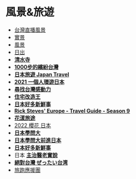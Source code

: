 # 風景&旅遊

- [台灣直播風景](https://www.youtube.com/playlist?list=PL9P9juNnx4d6iHss2KTaN-yu50iN6K_2a)
- [實景](https://www.youtube.com/playlist?list=PL9P9juNnx4d5HWV7iEvgmKNufz4hLQ-zk)
- [風景](https://youtube.com/playlist?list=PL9P9juNnx4d5Qy6KQq3RWVGorxpgwpGN_)
- [日出](https://www.youtube.com/playlist?list=PL9P9juNnx4d7AKpb-tWkFrt7dIsr9Itn2)
- **[清水寺](https://www.youtube.com/watch?v=9dDyvVBPjYU&list=PLWaf4UJRktdiYGuf213DehsQROwo6EnmB)**
- **[1000步的繽紛台灣](https://www.youtube.com/watch?v=hh_t1C6WCIY&list=PLuSljndZGcsYDqVmA9hyodstcW62IB1Hd)**
- **[日本旅遊 Japan Travel](https://www.youtube.com/watch?v=ktfrVSzwfsI&list=PLxdcLLLo_ZRzGBCpIT-h3AgG0zjjuy_vU)**
- **[2021 一個人環遊日本](https://www.youtube.com/watch?v=9CjGEVam4M0&list=PLxdcLLLo_ZRxoMsiRfQZIuYpm9kFUuDli)**
- **[尋找台灣感動力](https://www.youtube.com/watch?v=1WbVkNcKwoY&list=PLCcVwtUesa9IKPrRwZ0t8cQkwMmhEoqDO)**
- **[住宅改造王](https://www.youtube.com/watch?v=Q6UqRjNiHmE&list=PLBnhLrtOenDSfqOY5O7y31fzg1UhZPm9i)**
- **[日本好多新鮮事](https://www.youtube.com/watch?v=TYK7e6pfDMg&list=PLBnhLrtOenDSiRx6PRav85udIpbdOWtr9)**
- **[Rick Steves' Europe - Travel Guide - Season 9](https://www.youtube.com/watch?v=NgCOE9tv8eI&list=PL1OajwstW05H2KSVTbFE5VoBRkFfV5cjP)**
- **[花漾旅途](https://www.youtube.com/watch?v=8-snI1vWGGU&list=PLf4P4dMdrDXH5lX3P8-2g2irEX8goEF1S)**
- [2022 櫻花 日本](https://youtube.com/playlist?list=PL9P9juNnx4d48i7QDfXnNB0ZTDpTlrD1c)
- **[日本學問大](https://www.youtube.com/watch?v=hqCtY_OlksI&list=PLBnhLrtOenDSC0fJgvvPfrOXjl2xGjlOc)**
- **[日本學問大前進日本](https://www.youtube.com/watch?v=id7FARq9q9Q&list=PLBnhLrtOenDSre_hZIbTR7Fg-kWkLcfIZ)**
- **[日本好多新鮮事](https://www.youtube.com/watch?v=TYK7e6pfDMg&list=PLBnhLrtOenDSiRx6PRav85udIpbdOWtr9)**
- 日本 **[主治醫老實說](https://www.youtube.com/watch?v=kErZwniGNqY&list=PLBnhLrtOenDTFNR0bsdcctWhPDlb5jwGU)**
- **[絕對台灣 ぜったい台湾](https://www.youtube.com/watch?v=f18h3adLwUM&list=PLXAxKuBlrD71Vr7utGKHgU7mT5qWMfJ9T)**
- [旅跑應援團](https://youtube.com/playlist?list=PLJVhrG2fvqToFnBVvDVm0BFAb_Fkv0LGD)